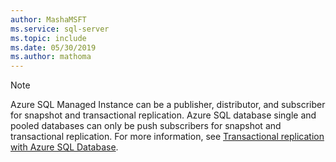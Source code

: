 ```yaml
---
author: MashaMSFT
ms.service: sql-server 
ms.topic: include
ms.date: 05/30/2019
ms.author: mathoma
---
```

  > [!NOTE] 
  > Azure SQL Managed Instance can be a publisher, distributor, and subscriber for snapshot and transactional replication. Azure SQL database single and pooled databases can only be push subscribers for snapshot and transactional replication. For more information, see [Transactional replication with Azure SQL Database](/azure/sql-database/sql-database-managed-instance-transactional-replication). 